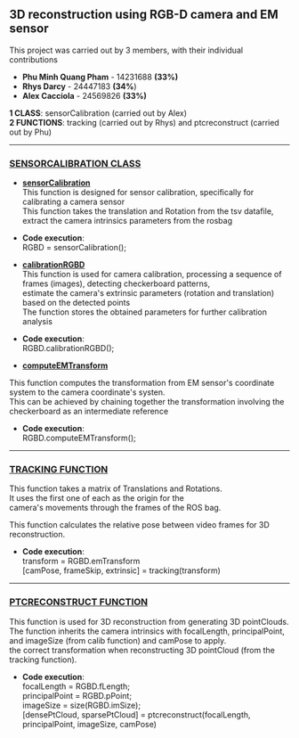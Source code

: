 ## 3D reconstruction using RGB-D camera and EM sensor
This project was carried out by 3 members, with their individual contributions 

+ **Phu Minh Quang Pham**  - 14231688   **(33%)**
+ **Rhys Darcy**           - 24447183   **(34%**) 
+ **Alex Cacciola**        - 24569826   **(33%)**

**1 CLASS**: sensorCalibration (carried out by Alex) \
**2 FUNCTIONS**: tracking (carried out by Rhys) and ptcreconstruct (carried out by Phu)

<hr>

### [SENSORCALIBRATION CLASS](https://github.com/phuminhquangpham/rgbdemsensor/blob/main/sensorCalibration.m) 
+ [**sensorCalibration**](https://github.com/phuminhquangpham/rgbdemsensor/blob/main/sensorCalibration.m#L27) \
This function is designed for sensor calibration, specifically for calibrating a camera sensor \
This function takes the translation and Rotation from the tsv datafile, extract the camera intrinsics parameters from the rosbag 

+ **Code execution**: \
  RGBD = sensorCalibration(); 

+ [**calibrationRGBD**](https://github.com/phuminhquangpham/rgbdemsensor/blob/main/sensorCalibration.m#L59) \
This function is used for camera calibration, processing a sequence of frames (images), detecting checkerboard patterns, \
estimate the camera's extrinsic parameters (rotation and translation) based on the detected points \
The function stores the obtained parameters for further calibration analysis 

+ **Code execution**: \
  RGBD.calibrationRGBD(); 

+ [**computeEMTransform**](https://github.com/phuminhquangpham/rgbdemsensor/blob/main/sensorCalibration.m#L59) 

This function computes the transformation from EM sensor's coordinate system to the camera coordinate's systen. \
This can be achieved by chaining together the transformation involving the checkerboard as an intermediate reference 

+ **Code execution**: \
  RGBD.computeEMTransform();

<hr> 

### [TRACKING FUNCTION](https://github.com/phuminhquangpham/rgbdemsensor/blob/main/tracking.m)

This function takes a matrix of Translations and Rotations. \
It uses the first one of each as the origin for the \
camera's movements through the frames of the ROS bag. 

This function calculates the relative pose between video frames for 3D \
reconstruction. 

+ **Code execution**: \
  transform = RGBD.emTransform \
  [camPose, frameSkip, extrinsic] = tracking(transform)

<hr>

### [PTCRECONSTRUCT FUNCTION](https://github.com/phuminhquangpham/rgbdemsensor/blob/main/ptcreconstruct.m)
This function is used for 3D reconstruction from generating 3D pointClouds. \
The function inherits the camera intrinsics with focalLength, principalPoint, and imageSize (from calib function) and camPose to apply. \
the correct transformation when reconstructing 3D pointCloud (from the tracking function). 

+ **Code execution**: \
  focalLength = RGBD.fLength;\
  principalPoint = RGBD.pPoint; \
  imageSize = size(RGBD.imSize); \
  [densePtCloud, sparsePtCloud] = ptcreconstruct(focalLength, principalPoint, imageSize, camPose)
